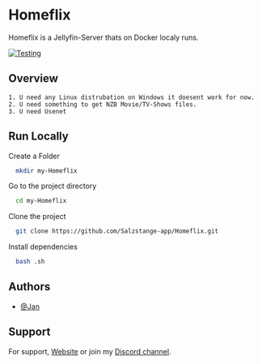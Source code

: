 
# Homeflix

Homeflix is a Jellyfin-Server thats on Docker localy runs. 

[![Testing](https://github.com/Salzstange-app/Homeflix/actions/workflows/CI.yml/badge.svg)](https://github.com/Salzstange-app/Homeflix/actions/workflows/gitlab.yml)




## Overview

    1. U need any Linux distrubation on Windows it doesent work for now.
    2. U need something to get NZB Movie/TV-Shows files.
    3. U need Usenet 


## Run Locally

Create a Folder

```bash
  mkdir my-Homeflix
```

Go to the project directory

```bash
  cd my-Homeflix
```

Clone the project

```bash
  git clone https://github.com/Salzstange-app/Homeflix.git
```

Install dependencies

```bash
  bash .sh
```

## Authors

- [@Jan](https://www.github.com/Salzstange-app)


## Support

For support, [Website](https://salzstange-app.github.io/website/) or join my [Discord channel](https://discord.gg/qVzbUXGNpW).

